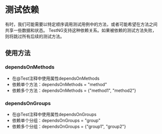 # 测试依赖
有时，我们可能需要以特定顺序调用测试用例中的方法，或者可能希望在方法之间共享一些数据和状态。 TestNG支持这种依赖关系。如果被依赖的测试方法失败，则将跳过所有后续的测试方法。

## 使用方法
### dependsOnMethods
- 在@Test注释中使用属性dependsOnMethods
- 依赖单个方法：dependsOnMethods = "method"
- 依赖多个方法：dependsOnMethods = {"method1", "method2"}
### dependsOnGroups
- 在@Test注释中使用属性dependsOnGroups
- 依赖单个分组：dependsOnGroups = "group"
- 依赖多个分组：dependsOnGroups = {"group1", "group2"}
